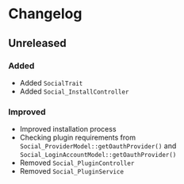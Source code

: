 # Changelog

## Unreleased

### Added

- Added `SocialTrait`
- Added `Social_InstallController`

### Improved

- Improved installation process
- Checking plugin requirements from `Social_ProviderModel::getOauthProvider()` and `Social_LoginAccountModel::getOauthProvider()`
- Removed `Social_PluginController`
- Removed `Social_PluginService`